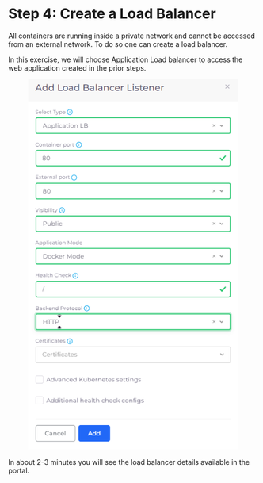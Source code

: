 # Step 4: Create a Load Balancer

All containers are running inside a private network and cannot be accessed from an external network. To do so one can create a load balancer.

In this exercise, we will choose Application Load balancer to access the web application created in the prior steps.

<figure><img src="../../.gitbook/assets/image (12).png" alt=""><figcaption></figcaption></figure>

In about 2-3 minutes you will see the load balancer details available in the portal.
